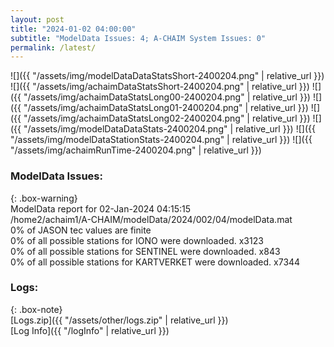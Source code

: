 ```yaml
---
layout: post
title: "2024-01-02 04:00:00"
subtitle: "ModelData Issues: 4; A-CHAIM System Issues: 0"
permalink: /latest/
---
```


![]({{ "/assets/img/modelDataDataStatsShort-2400204.png" | relative_url }})
![]({{ "/assets/img/achaimDataStatsShort-2400204.png" | relative_url }})
![]({{ "/assets/img/achaimDataStatsLong00-2400204.png" | relative_url }})
![]({{ "/assets/img/achaimDataStatsLong01-2400204.png" | relative_url }})
![]({{ "/assets/img/achaimDataStatsLong02-2400204.png" | relative_url }})
![]({{ "/assets/img/modelDataDataStats-2400204.png" | relative_url }})
![]({{ "/assets/img/modelDataStationStats-2400204.png" | relative_url }})
![]({{ "/assets/img/achaimRunTime-2400204.png" | relative_url }})


### ModelData Issues:  
  
{: .box-warning}  
 ModelData report for 02-Jan-2024 04:15:15   
 /home2/achaim1/A-CHAIM/modelData/2024/002/04/modelData.mat   
 0% of JASON tec values are finite   
 0% of all possible stations for IONO were downloaded. x3123   
 0% of all possible stations for SENTINEL were downloaded. x843   
 0% of all possible stations for KARTVERKET were downloaded. x7344   
  


### Logs:  
  
{: .box-note}  
[Logs.zip]({{ "/assets/other/logs.zip" | relative_url }})  
[Log Info]({{ "/logInfo" | relative_url }})  
